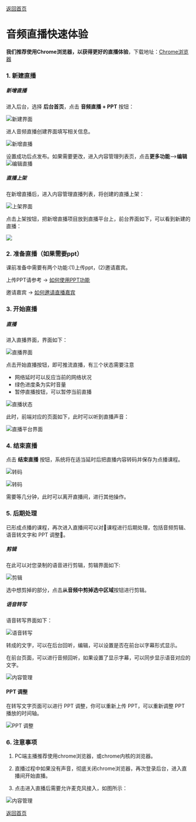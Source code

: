 [返回首页](../../README.md)

# 音频直播快速体验

**我们推荐使用Chrome浏览器，以获得更好的直播体验**，下载地址：[Chrome浏览器](https://maodou.io/download)

### 1. 新建直播

##### 新增直播

进入后台，选择 **后台首页**，点击 **音频直播 + PPT** 按钮：

![新建界面](https://of6ygwuso.qnssl.com/docs/quickstart/intro-live1.png)

进人音频直播创建界面填写相关信息。

![新增直播](https://of6ygwuso.qnssl.com/docs/quickstart/intro-live2.png)

设置成功后点发布。如果需要更改，进入内容管理列表页，点击**更多功能**—>**编辑**
![编辑直播](https://of6ygwuso.qnssl.com/docs/quickstart/intro-live3.png)


##### 直播上架

在新增直播后，进入内容管理直播列表，将创建的直播上架：

![上架界面](https://of6ygwuso.qnssl.com/docs/quickstart/intro-live4.png)

点击上架按钮，把新增直播项目放到直播平台上，前台界面如下，可以看到新建的直播：

![](https://of6ygwuso.qnssl.com/docs/quickstart/intro-live5.png)

### 2. 准备直播（如果需要ppt）

课前准备中需要有两个功能:(1)上传ppt，(2)邀请嘉宾。  

上传PPT请参考 -> [如何使用PPT功能](../manual/how-to-use-PPT.md)

邀请嘉宾 -> [如何邀请直播嘉宾](../manual/how-to-invite.md)


### 3. 开始直播

##### 直播

进入直播界面，界面如下：

![直播界面](https://of6ygwuso.qnssl.com/docs/quickstart/intro-live6.png)

点击开始直播按钮，即可推流直播，有三个状态需要注意
- 网络延时可以反应当前的网络状况
- 绿色进度条为实时音量
- 暂停直播按钮，可以暂停当前直播

![直播状态](https://of6ygwuso.qnssl.com/docs/quickstart/intro-live7.png)

此时，前端对应的页面如下，此时可以听到直播声音：

![直播平台界面](https://of6ygwuso.qnssl.com/docs/quickstart/intro-live8.png)

### 4. 结束直播

点击 **结束直播** 按钮，系统将在适当延时后把直播内容转码并保存为点播课程。

![转码](https://of6ygwuso.qnssl.com/docs/quickstart/intro-live15.png)

![转码](https://of6ygwuso.qnssl.com/docs/quickstart/intro-live9.png)

需要等几分钟，此时可以离开直播间，进行其他操作。

### 5. 后期处理

已形成点播的课程，再次进入直播间可以对课程进行后期处理，包括音频剪辑、语音转文字和 PPT 调整。

##### 剪辑

在此可以对您录制的语音进行剪辑，剪辑界面如下:

![剪辑](https://of6ygwuso.qnssl.com/docs/quickstart/intro-live10.png)

选中想剪掉的部分，点击**从音频中剪掉选中区域**按钮进行剪辑。

##### 语音转写

语音转写界面如下：

![语音转写](https://of6ygwuso.qnssl.com/docs/quickstart/intro-live11.png)

转成的文字，可以在后台回听，编辑，可以设置是否在前台以字幕形式显示。

在前台页面，可以进行音频回听，如果设置了显示字幕，可以同步显示语音对应的文字。

![内容管理](https://of6ygwuso.qnssl.com/docs/quickstart/intro-live12.png)

#### PPT 调整

在转写文字页面可以进行 PPT 调整，你可以重新上传 PPT，可以重新调整 PPT 播放的时间轴。

![PPT 调整](https://of6ygwuso.qnssl.com/docs/quickstart/intro-live13.png)

### 6. 注意事项

1. PC端主播推荐使用chrome浏览器，或chrome内核的浏览器。

2. 直播过程中如果没有声音，彻底关闭chrome浏览器，再次登录后台，进入直播间开始直播。

3. 点击进入直播后需要允许麦克风接入，如图所示：

![内容管理](https://of6ygwuso.qnssl.com/docs/quickstart/intro-live14.png)

[返回首页](../../README.md)
